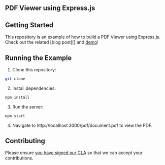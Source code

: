 ## PDF Viewer using Express.js 

## Getting Started

This repository is an example of how to build a PDF Viewer using Express.js. Check out the related [blog post][] and [demo](https://pspdfkit-labs.github.io/pdfjs-web-example-bootstrap/#)!

## Running the Example

1. Clone this repository:

```bash
git clone 
```

2. Install dependencies:

```bash
npm install
```

3. Run the server:

```bash
npm start
```

4. Navigate to http://localhost:3000/pdf/document.pdf to view the PDF.

## Contributing

Please ensure [you have signed our CLA](https://pspdfkit.com/guides/web/current/miscellaneous/contributing/) so that we can accept your contributions.